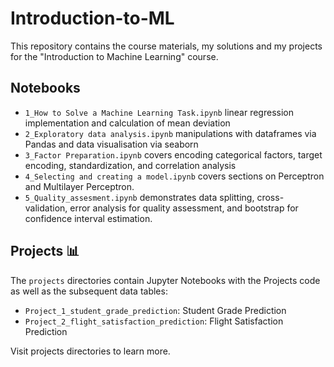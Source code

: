 # Introduction-to-ML
This repository contains the course materials, my solutions and my projects for the "Introduction to Machine Learning" course.

## Notebooks
- `1_How to Solve a Machine Learning Task.ipynb`
linear regression implementation and calculation of mean deviation
- `2_Exploratory data analysis.ipynb`
manipulations with dataframes via Pandas and data visualisation via seaborn
- `3_Factor Preparation.ipynb`
covers encoding categorical factors, target encoding, standardization, and correlation analysis
- `4_Selecting and creating a model.ipynb`
covers sections on Perceptron and Multilayer Perceptron.
- `5_Quality_assesment.ipynb` 
demonstrates data splitting, cross-validation, error analysis for quality assessment, and bootstrap for confidence interval estimation.


## Projects 📊
The `projects` directories contain Jupyter Notebooks with the Projects code as well as the subsequent data tables:
- `Project_1_student_grade_prediction`: Student Grade Prediction
- `Project_2_flight_satisfaction_prediction`: Flight Satisfaction Prediction

Visit projects directories to learn more. 
